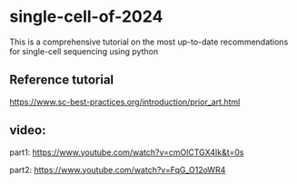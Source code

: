 # single-cell-of-2024
This is a comprehensive tutorial on the most up-to-date recommendations for single-cell sequencing using python

## Reference tutorial 

   https://www.sc-best-practices.org/introduction/prior_art.html

## video:
   
   part1: https://www.youtube.com/watch?v=cmOlCTGX4Ik&t=0s
   
   part2: https://www.youtube.com/watch?v=FqG_O12oWR4
